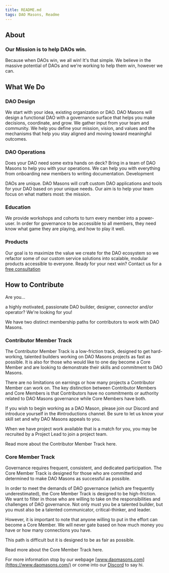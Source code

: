 ```yaml
---
title: README.md
tags: DAO Masons, Readme
---
```


## About
### Our Mission is to help DAOs win.
Because when DAOs win, we all win!
It's that simple. We believe in the massive potential of DAOs and we're working to help them win, however we can.

## What We Do

### DAO Design

We start with your idea, existing organization or DAO. DAO Masons will design a functional DAO with a governance surface that helps you make decisions, coordinate, and grow. We gather input from your team and community. We help you define your mission, vision, and values and the mechanisms that help you stay aligned and moving toward meaningful outcomes.

### DAO Operations

Does your DAO need some extra hands on deck? Bring in a team of DAO Masons to help you with your operations. We can help you with everything from onboarding new members to writing documentation.
Development

DAOs are unique. DAO Masons will craft custom DAO applications and tools for your DAO based on your unique needs. Our aim is to help your team focus on what matters most: the mission.

### Education

We provide workshops and cohorts to turn every member into a power-user. In order for governance to be accessible to all members, they need know what game they are playing, and how to play it well.

### Products

Our goal is to maximize the value we create for the DAO ecosystem so we refactor some of our custom service solutions into scalable, modular products accessible to everyone.
Ready for your next win? Contact us for a [free consultation](https://buvld99oreh.typeform.com/to/QAzLnvZJ)

## How to Contribute
Are you...

a highly motivated, passionate DAO builder, designer, connector and/or operator? We're looking for you!

We have two distinct membership paths for contributors to work with DAO Masons.

### Contributor Member Track

The Contributor Member Track is a low-friction track, designed to get hard-working, talented builders working on DAO Masons projects as fast as possible. It is also for those who would like to one day become a Core Member and are looking to demonstrate their skills and commitment to DAO Masons.

There are no limitations on earnings or how many projects a Contributor Member can work on. The key distinction between Contributor Members and Core Members is that Contributors have no commitments or authority related to DAO Masons governance while Core Members have both.

If you wish to begin working as a DAO Mason, please join our Discord and introduce yourself in the #introductions channel. Be sure to let us know your skill set and why DAO Masons appeals to you.

When we have project work available that is a match for you, you may be recruited by a Project Lead to join a project team.

Read more about the Contributor Member Track here.

### Core Member Track

Governance requires frequent, consistent, and dedicated participation. The Core Member Track is designed for those who are committed and determined to make DAO Masons as successful as possible.

In order to meet the demands of DAO governance (which are frequently underestimated), the Core Member Track is designed to be high-friction. We want to filter in those who are willing to take on the responsibilities and challenges of DAO governance. Not only must you be a talented builder, but you must also be a talented communicator, critical-thinker, and leader.

However, it is important to note that anyone willing to put in the effort can become a Core Member. We will never gate based on how much money you have or how many connections you have.

This path is difficult but it is designed to be as fair as possible.

Read more about the Core Member Track here.

For more information stop by our webpage [www.daomasons.com](https://www.daomasons.com/) or come into our [Discord](https://discord.gg/9mHjZGaSj7) to say hi.
